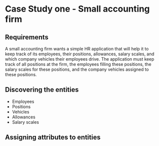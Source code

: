 # Case Study one - Small accounting firm

## Requirements

A small accounting firm wants a simple HR application that will help it to keep track of its employees, their positions, allowances, salary scales, and which company vehicles their employees drive. The application must keep track of all positions at the firm, the employees filling these positions, the salary scales for these positions, and the company vehicles assigned to these positions.

## Discovering the entities

- Employees
- Positions
- Vehicles
- Allowances
- Salary scales

## Assigning attributes to entities

